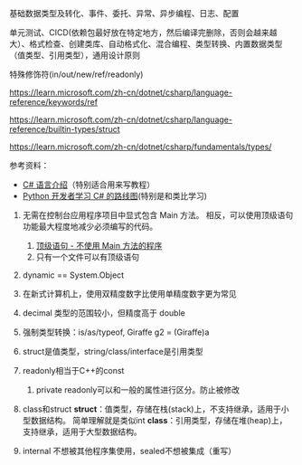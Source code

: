 
基础数据类型及转化、事件、委托、异常、异步编程、日志、配置

单元测试、CICD(依赖包最好放在特定地方，然后编译完删除，否则会越来越大）、格式检查、创建类库、自动格式化、混合编程、类型转换、内置数据类型（值类型、引用类型），通用设计原则

特殊修饰符(in/out/new/ref/readonly)

https://learn.microsoft.com/zh-cn/dotnet/csharp/language-reference/keywords/ref

https://learn.microsoft.com/zh-cn/dotnet/csharp/language-reference/builtin-types/struct

https://learn.microsoft.com/zh-cn/dotnet/csharp/fundamentals/types/

参考资料：

- [C# 语言介绍](https://learn.microsoft.com/zh-cn/dotnet/csharp/tour-of-csharp/overview)（特别适合用来写教程）
- [Python 开发者学习 C# 的路线图](https://learn.microsoft.com/zh-cn/dotnet/csharp/tour-of-csharp/tips-for-python-developers)(特别是和类比学习)

1. 无需在控制台应用程序项目中显式包含 Main 方法。 相反，可以使用顶级语句功能最大程度地减少必须编写的代码。
   1. [顶级语句 - 不使用 Main 方法的程序](https://learn.microsoft.com/zh-cn/dotnet/csharp/fundamentals/program-structure/top-level-statements)
   2. 只有一个文件可以有顶级语句
2. dynamic	== System.Object
3. 在新式计算机上，使用双精度数字比使用单精度数字更为常见
4. decimal 类型的范围较小，但精度高于 double
5. 强制类型转换：is/as/typeof, Giraffe g2 = (Giraffe)a
6. struct是值类型，string/class/interface是引用类型
7. readonly相当于C++的const
   1. private readonly可以和一般的属性进行区分。防止被修改
8. class和struct
   **struct**：值类型，存储在栈(stack)上，不支持继承，适用于小型数据结构。 简单理解就是类似int
   **class**：引用类型，存储在堆(heap)上，支持继承，适用于大型数据结构。

9.  internal 不想被其他程序集使用，sealed不想被集成（重写）